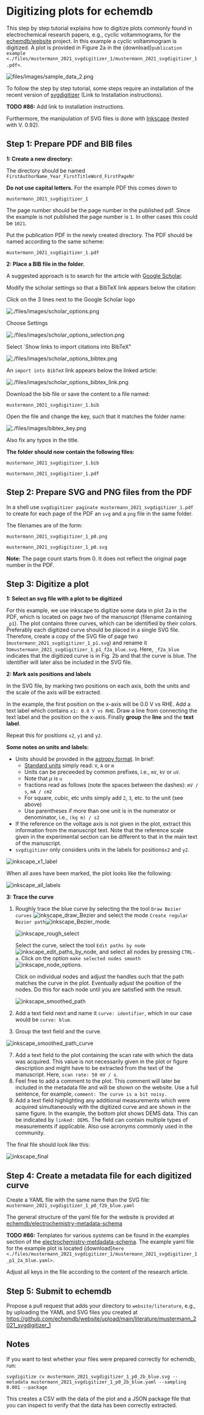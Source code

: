 # Digitizing plots for echemdb

This step by step tutorial explains how to digitize plots commonly found in electrochemical research papers, e.g., cyclic voltammograms, for the [echemdb/website](https://github.com/echemdb/website) project. In this example a cyclic voltammogram is digitized. A plot is provided in Figure 2a in the {download}`publication example <./files/mustermann_2021_svgdigitizer_1/mustermann_2021_svgdigitizer_1.pdf>`.

![files/images/sample_data_2.png](files/images/sample_data_2.png) 

To follow the step by step tutorial, some steps require an installation of the recent version of [svgdigitizer](https://github.com/echemdb/svgdigitizer) (Link to Installation instructions). 

**TODO #86:** Add link to installation instructions.

Furthermore, the manipulation of SVG files is done with [Inkscape](https://inkscape.org/) (tested with V. 0.92).

## Step 1: Prepare PDF and BIB files

**1: Create a new directory:**

The directory should be named `FirstAuthorName_Year_FirstTitleWord_FirstPageNr`

**Do not use capital letters.** For the example PDF this comes down to

`mustermann_2021_svgdigitizer_1`

The page number should be the page number in the published pdf. Since the example is not published the page number is `1`. In other cases this could be `1021`.

Put the publication PDF in the newly created directory. The PDF should be named according to the same scheme:

`mustermann_2021_svgdigitizer_1.pdf`

**2: Place a BIB file in the folder.**

A suggested approach is to search for the article with [Google Scholar](http://scholar.google.com/).

Modify the scholar settings so that a BibTeX link appears below the citation:

Click on the 3 lines next to the Google Scholar logo

![./files/images/scholar_options.png](files/images/scholar_options.png)

Choose Settings

![./files/images/scholar_options_selection.png](files/images/scholar_options_selection.png)

Select `Show links to import citations into BibTeX"

![./files/images/scholar_options_bibtex.png](files/images/scholar_options_bibtex.png)

An `import into BibTeX` link appears below the linked article:

![./files/images/scholar_options_bibtex_link.png](files/images/scholar_options_bibtex_link.png)

Download the bib file or save the content to a file named:

`mustermann_2021_svgdigitizer_1.bib`

Open the file and change the key, such that it matches the folder name:

![./files/images/bibtex_key.png](./files/images/bibtex_key.png)  

Also fix any typos in the title.

**The folder should now contain the following files:**

`mustermann_2021_svgdigitizer_1.bib`

`mustermann_2021_svgdigitizer_1.pdf`

## Step 2: Prepare SVG and PNG files from the PDF

In a shell use `svgdigitizer paginate mustermann_2021_svgdigitizer_1.pdf` to create for each page of the PDF an `svg` and a `png` file in the same folder.

The filenames are of the form:

`mustermann_2021_svgdigitizer_1_p0.png`

`mustermann_2021_svgdigitizer_1_p0.svg`

**Note:** The page count starts from 0. It does not reflect the original page number in the PDF.

## Step 3: Digitize a plot

**1: Select an svg file with a plot to be digitized**

For this example, we use inkscape to digitize some data in plot 2a in the PDF, which is located on page two of the manuscript (filename containing `_p1`). The plot contains three curves, which can be identified by their colors. Preferably each digitized curve should be placed in a single SVG file. Therefore, create a copy of the SVG file of page two (`mustermann_2021_svgdigitizer_1_p1.svg`) and rename it to`mustermann_2021_svgdigitizer_1_p1_f2a_blue.svg`. Here, `_f2a_blue` indicates that the digitized curve is in Fig. 2b and that the curve is blue. The identifier will later also be included in the SVG file.

 **2: Mark axis positions and labels**

In the SVG file, by marking two positions on each axis, both the units and the scale of the axis will be extracted.

In the example, the first position on the x-axis will be 0.0 V vs RHE. Add a text label which contains `x1: 0.0 V vs RHE`. Draw a line from connecting the text label and the position on the x-axis. Finally **group** the **line** and the **text label**. 

Repeat this for positions `x2`, `y1` and `y2`.

**Some notes on units and labels:**

* Units should be provided in the [astropy format](https://docs.astropy.org/en/stable/units/index.html). In brief:
  * [Standard units](https://docs.astropy.org/en/stable/units/standard_units.html) simply read: `V`, `A` or `m`
  * Units can be preceeded by common prefixes, i.e., `mV`, `kV` or `uV`.
  * Note that $\mu$ is `u`
  * fractions read as follows (note the spaces between the dashes): `mV / s`, `mA / cm2`
  * For square, cubic, etc units simply add `2`, `3`, etc. to the unit (see above)
  * Use parentheses if more than one unit is in the numerator or denominator, i.e., `(kg m) / s2`
* If the reference on the voltage axis is not given in the plot, extract this information from the manuscript text. Note that the reference scale given in the experimental section can be different to that in the main text of the manuscript.
* `svgdigitizer` only considers units in the labels for positions`x2` and `y2`. 

![inkscape_x1_label](files/images/inkscape_x1_label.png)

When all axes have been marked, the plot looks like the following:

![inkscape_all_labels](files/images/inkscape_all_labels.png)

**3: Trace the curve**

1. Roughly trace the blue curve by selecting the the tool `Draw Bezier curves` ![inkscape_draw_Bezier](./files/images/inkscape_draw_Bezier.png) and select the mode `Create regular Bezier path`![inkscape_Bezier_mode](./files/images/inkscape_Bezier_mode.png).

   

   ![inkscape_rough_select](./files/images/inkscape_rough_select.png)

   Select the curve, select the tool `Edit paths by node`![inkscape_edit_paths_by_node](./files/images/inkscape_edit_paths_by_node.png), and select all nodes by pressing `CTRL-a`. Click on the option `make selected nodes smooth`![inkscape_node_options](./files/images/inkscape_node_options.png).

   Click on individual nodes and adjust the handles such that the path matches the curve in the plot. Eventually adjust the position of the nodes. Do this for each node until you are satisfied with the result.

   ![inkscape_smoothed_path](files/images/inkscape_smoothed_path.png)

2. Add a text field next and name it `curve: identifier`, which in our case would be `curve: blue`.

3. Group the text field and the curve.

![inkscape_smoothed_path_curve](files/images/inkscape_smoothed_path_curve.png)

7. Add a text field to the plot containing the scan rate with which the data was acquired. This value is not necessarily given in the plot or figure description and might have to be extracted from the text of the manuscript. Here, `scan rate: 50 mV / s`.
8. Feel free to add a comment to the plot. This comment will later be included in the metadata file and will be shown on the website. Use a full sentence, for example, `comment: The curve is a bit noisy.` 
7. Add a text field highlighting any additional measurements which were acquired simultaneously with the digitized curve and are shown in the same figure. In the example, the bottom plot shows DEMS data. This can be indicated by `linked: DEMS`. The field can contain multiple types of measurements if applicable. Also use acronyms commonly used in the community.

The final file should look like this:

![inkscape_final](files/images/inkscape_final.png)

## Step 4: Create a metadata file for each digitized curve

Create a YAML file with the same name than the SVG file: `mustermann_2021_svgdigitizer_1_p0_f2b_blue.yaml`



The general structure of the yaml file for the website is provided at [echemdb/electrochemistry-metadata-schema](https://github.com/echemdb/electrochemistry-metadata-schema/blob/main/examples/Author_YYYY_FirstTitleWord_Page_fignr_identifier.yaml)

**TODO #86:** Templates for various systems can be found in the examples section of the [electrochemistry-metdadata-schema](https://github.com/echemdb/electrochemistry-metadata-schema). The example yaml file for the example plot is located {download}`here <./files/mustermann_2021_svgdigitizer_1/mustermann_2021_svgdigitizer_1_p1_2a_blue.yaml>`.

Adjust all keys in the file according to the content of the research article.

## Step 5: Submit to echemdb

Propose a pull request that adds your directory to `website/literature`, e.g., by uploading the YAML and SVG files you created at https://github.com/echemdb/website/upload/main/literature/mustermann_2021_svgdigitizer_1

## Notes

If you want to test whether your files were prepared correctly for echemdb, run:

`svgdigitize cv mustermann_2021_svgdigitizer_1_p0_2b_blue.svg --metadata mustermann_2021_svgdigitizer_1_p0_2b_blue.yaml --sampling 0.001 --package`

This creates a CSV with the data of the plot and a JSON package file that you can inspect to verify that the data has been correctly extracted.